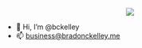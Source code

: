 <p align="center"><a href="https://github.com/anuraghazra/github-readme-stats">
  <img align="center" src="https://github-readme-stats-sigma-five.vercel.app/api?username=bckelley&show_icons=true&theme=material-palenight" />
</a></p>

- 👋 Hi, I’m @bckelley
- 📫 <a href="business@bradonckelley.me">business@bradonckelley.me</a>
<!--
- 👀 I’m interested in ...
- 🌱 I’m currently learning ...
- 💞️ I’m looking to collaborate on ...
--->

<!---
bckelley/bckelley is a ✨ special ✨ repository because its `README.md` (this file) appears on your GitHub profile.
You can click the Preview link to take a look at your changes.
--->
